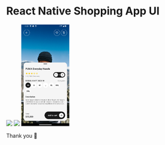 # React Native Shopping App UI

<img src="./screenshots/1.png" width="128"/>
<img src="./screenshots/2.png" width="128"/>
<img src="./scrennshots//3.png" width="128"/>

Thank you 👐

